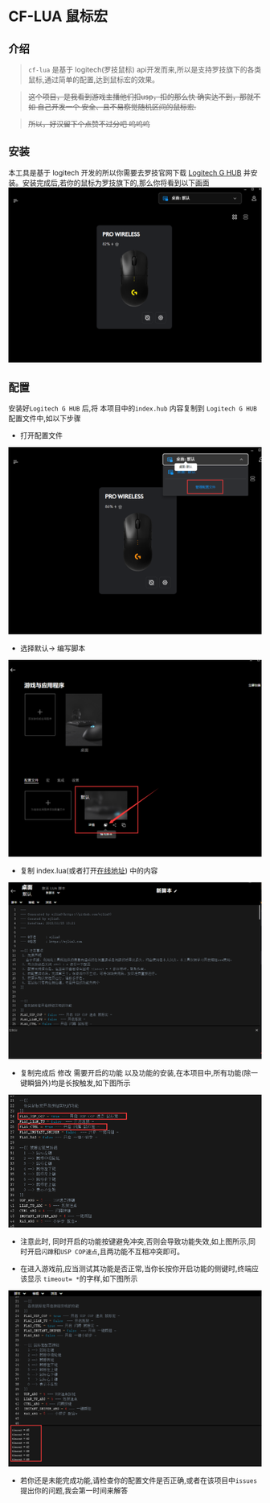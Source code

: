 # CF-LUA 鼠标宏

## 介绍
> `cf-lua` 是基于 logitech(罗技鼠标) api开发而来,所以是支持罗技旗下的各类鼠标,通过简单的配置,达到鼠标宏的效果。

> ~~这个项目，是我看到游戏主播他们扣usp，扣的那么快 确实达不到，那就不如 自己开发一个 安全、且不易察觉随机区间的鼠标宏.~~

> ~~所以，好汉留下个点赞不过分吧 呜呜呜~~

## 安装

本工具是基于 logitech 开发的所以你需要去罗技官网下载 [Logitech G HUB](https://download.logitech.com.cn/web/ftp/pub/techsupport/gaming/lghub_installer.exe) 并安装。安装完成后,若你的鼠标为罗技旗下的,那么你将看到以下画面
![img.png](./images/img.png)

## 配置

安装好`Logitech G HUB` 后,将 本项目中的`index.hub` 内容复制到 `Logitech G HUB` 配置文件中,如以下步骤

- 打开配置文件

![img.png](./images/img2.png)

- 选择默认-> 编写脚本

![img.png](images/img3.png)

- 复制 index.lua(或者打开[在线地址](https://raw.githubusercontent.com/wjlin0/cf-lua/refs/heads/main/index.lua)) 中的内容

![img.png](images/img4.png)

- 复制完成后 修改 需要开启的功能 以及功能的安装,在本项目中,所有功能(除一键瞬狙外)均是长按触发,如下图所示

![img.png](images/img5.png)

- 注意此时, 同时开启的功能按键避免冲突,否则会导致功能失效,如上图所示,同时开启`闪蹲`和`USP COP速点`,且两功能不互相冲突即可。

- 在进入游戏前,应当测试其功能是否正常,当你长按你开启功能的侧键时,终端应该显示 `timeout= *`的字样,如下图所示

![img.png](images/img6.png)

- 若你还是未能完成功能,请检查你的配置文件是否正确,或者在该项目中`issues`提出你的问题,我会第一时间来解答

